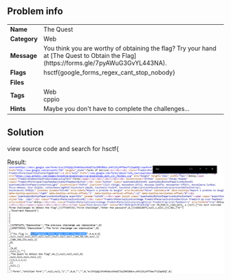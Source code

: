 ## Problem info
<table>
  <tr>
    <td><strong>Name</strong></td>
    <td>The Quest</td>
  </tr>
  <tr>
    <td><strong>Category</strong></td>
    <td>Web</td>
  </tr>
  <tr>
    <td><strong>Message</strong></td>
    <td>You think you are worthy of obtaining the flag? Try your hand at [The Quest to Obtain the Flag](https://forms.gle/7pyAWuG3GvYL443NA).</td>
  </tr>
  <tr>
    <td><strong>Flags</strong></td>
    <td>hsctf{google_forms_regex_cant_stop_nobody}</td>
  </tr>
  <tr>
    <td><strong>Files</strong></td>
    <td></td>
  </tr>
  <tr>
    <td><strong>Tags</strong></td>
    <td>Web<br>cppio</td>
  </tr>
  <tr>
    <td><strong>Hints</strong></td>
    <td>Maybe you don't have to complete the challenges...</td>
  </tr>
</table>

## Solution

view source code and search for hsctf{

Result: 
![result](Result.PNG)